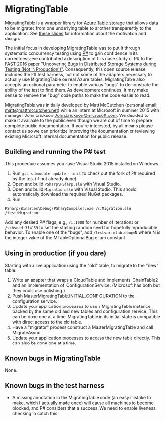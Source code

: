 # MigratingTable

MigratingTable is a wrapper library for [Azure Table storage](https://msdn.microsoft.com/en-us/library/azure/dd179423.aspx) that allows data to be migrated from one underlying table to another transparently to the application.  See [these slides](doc/intern-final-presentation.pptx) for information about the motivation and design.

The initial focus in developing MigratingTable was to put it through systematic concurrency testing using [P#](http://p-org.github.io/PSharp) to gain confidence in its correctness; we contributed a description of this case study of P# to the FAST 2016 paper ["Uncovering Bugs in Distributed Storage Systems during Testing (Not in Production!)"](https://www.usenix.org/conference/fast16/technical-sessions/presentation/deligiannis).  Consequently, this open source release includes the P# test harness, but not some of the adapters necessary to actually use MigratingTable on real Azure tables.  MigratingTable also accepts an optional parameter to enable various "bugs" to demonstrate the ability of the test to find them.  As development continues, it may make sense to remove the "bug" code paths to make the code easier to read.

MigratingTable was initially developed by Matt McCutchen (personal email: matt@mattmccutchen.net) while an intern at Microsoft in summer 2015 with manager John Erickson <John.Erickson@microsoft.com>.  We decided to make it available to the public even though we are out of time to prepare complete public documentation.  If you're interested, by all means please contact us so we can prioritize improving the documentation or reviewing existing Microsoft internal documentation for public release.

## Building and running the P# test

This procedure assumes you have Visual Studio 2015 installed on Windows.

1. Run ```git submodule update --init``` to check out the fork of P# required by the test (if not already done).
2. Open and build ```PSharp\PSharp.sln``` with Visual Studio.
3. Open and build ```Migration.sln``` with Visual Studio.  This should automatically download the required NuGet packages.
4. Run:
```
PSharp\Binaries\Debug\PSharpCompiler.exe /s:Migration.sln /test:Migration
```
Add any desired P# flags, e.g., ```/i:1000``` for number of iterations or ```/schseed:314159``` to set the starting random seed for hopefully reproducible behavior.  To enable one of the "bugs", add ```/testvar:mtablebug=N``` where N is the integer value of the MTableOptionalBug enum constant.

## Using in production (if you dare)

Starting with a live application using the "old" table, to migrate to the "new" table:

1. Write an adapter that wraps a CloudTable and implements IChainTable2 and an implementation of IConfigurationService<MTableConfiguration>.  (Microsoft has both but they could use polishing.)
2. Push MasterMigratingTable.INITIAL_CONFIGURATION to the configuration service.
3. Update your application processes to use a MigratingTable instance backed by the same old and new tables and configuration service.  This can be done one at a time; MigratingTable in its initial state is compatible with direct access to the old table.
4. Have a "migrator" process construct a MasterMigratingTable and call MigrateAsync.
5. Update your application processes to access the new table directly.  This can also be done one at a time.

## Known bugs in MigratingTable

None.

## Known bugs in the test harness

- A missing annotation in the MigratingTable code (an easy mistake to make, which I actually made once) will cause all machines to become blocked, and P# considers that a success.  We need to enable liveness checking to catch this.

